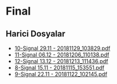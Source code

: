 # Final


<!--HariciDosyalar-->

## Harici Dosyalar

- [10-Signal 29.11 - 20181129_103829.pdf](./10-Signal%2029.11%20-%2020181129_103829.pdf)
- [11-Signal 06.12 - 20181206_110138.pdf](./11-Signal%2006.12%20-%2020181206_110138.pdf)
- [12-Signal 13.12 - 20181213_111436.pdf](./12-Signal%2013.12%20-%2020181213_111436.pdf)
- [8-Signal 15.11 - 20181115_153551.pdf](./8-Signal%2015.11%20-%2020181115_153551.pdf)
- [9-Signal 22.11 - 20181122_102145.pdf](./9-Signal%2022.11%20-%2020181122_102145.pdf)


<!--HariciDosyalar-->

